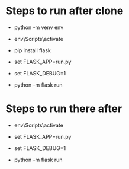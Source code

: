 # Steps to run after clone
- python -m venv env
- env\Scripts\activate
- pip install flask

- set FLASK_APP=run.py
- set FLASK_DEBUG=1

- python -m flask run

# Steps to run there after
- env\Scripts\activate

- set FLASK_APP=run.py
- set FLASK_DEBUG=1

- python -m flask run